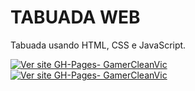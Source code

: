 # TABUADA WEB
Tabuada usando HTML, CSS e JavaScript.

[![Ver site GH-Pages- GamerCleanVic](https://img.shields.io/static/v1?label=VER&nbsp;TABUADA&message=AQUI&color=%234f0faf&logo=Firefox&logoColor=%23ffffff)](https://gamercleanvic.github.io/tab1) [![Ver site GH-Pages- GamerCleanVic](https://img.shields.io/static/v1?label=ASSISTIR&nbsp;À&message=LIVE&color=%234f0faf&logo=Twitch&logoColor=%23ffffff)](https://www.twitch.tv/jottalpb)
